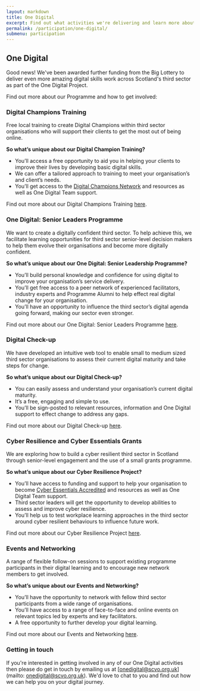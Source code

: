 ```yaml
---
layout: markdown
title: One Digital
excerpt: Find out what activities we're delivering and learn more about our previous programme.
permalink: /participation/one-digital/
submenu: participation
---
```


## One Digital

Good news! We've been awarded further funding from the Big Lottery to deliver even more amazing digital skills work across Scotland's third sector as part of the One Digital Project.

Find out more about our Programme and how to get involved:

### Digital Champions Training

Free local training to create Digital Champions within third sector organisations who will support their clients to get the most out of being online.

**So what’s unique about our Digital Champion Training?**

<ul class="browser-default">
<li>You’ll access a free opportunity to aid you in helping your clients to improve their lives by developing basic digital skills.</li>
<li>We can offer a tailored approach to training to meet your organisation’s and client’s needs.</li>
<li>You’ll get access to the <a href="https://www.digitalchampionsnetwork.com/">Digital Champions Network</a> and resources as well as One Digital Team support.</li>
</ul>

Find out more about our Digital Champions Training [here](https://digital.scvo.org.uk/participation/digital-champions-training/).

### One Digital: Senior Leaders Programme

We want to create a digitally confident third sector. To help achieve this, we facilitate learning opportunities for third sector senior-level decision makers to help them evolve their organisations and become more digitally confident.

**So what’s unique about our One Digital: Senior Leadership Programme?**

<ul class="browser-default">
<li>You’ll build personal knowledge and confidence for using digital to improve your organisation’s service delivery.</li>
<li>You’ll get free access to a peer network of experienced facilitators, industry experts and Programme Alumni to help effect real digital change for your organisation.</li>
<li>You’ll have an opportunity to influence the third sector’s digital agenda going forward, making our sector even stronger.</li>
</ul>

Find out more about our One Digital: Senior Leaders Programme [here](https://digital.scvo.org.uk/evolution/senior-leader-programme/).

### Digital Check-up

We have developed an intuitive web tool to enable small to medium sized third sector organisations to assess their current digital maturity and take steps for change.

**So what’s unique about our Digital Check-up?**

<ul class="browser-default">
<li>You can easily assess and understand your organisation’s current digital maturity.</li>
<li>It’s a free, engaging and simple to use.</li>
<li>You’ll be sign-posted to relevant resources, information and One Digital support to effect change to address any gaps.</li>
</ul>

Find out more about our Digital Check-up [here](https://digital.scvo.org.uk/evolution/digital-check-up/).

### Cyber Resilience and Cyber Essentials Grants

We are exploring how to build a cyber resilient third sector in Scotland through senior-level engagement and the use of a small grants programme.

**So what’s unique about our Cyber Resilience Project?** 

<ul class="browser-default">
<li>You’ll have access to funding and support to help your organisation to become <a href="https://www.cyberaware.gov.uk/cyberessentials/">Cyber Essentials Accredited</a> and resources as well as One Digital Team support.</li>
<li>Third sector leaders will get the opportunity to develop abilities to assess and improve cyber resilience.</li>
<li>You’ll help us to test workplace learning approaches in the third sector around cyber resilient behaviours to influence future work.</li>
</ul>

Find out more about our Cyber Resilience Project [here](https://digital.scvo.org.uk/evolution/cyber-resilience/).

### Events and Networking

A range of flexible follow-on sessions to support existing programme participants in their digital learning and to encourage new network members to get involved.

**So what’s unique about our Events and Networking?**

<ul class="browser-default">
<li>You’ll have the opportunity to network with fellow third sector participants from a wide range of organisations.</li>
<li>You’ll have access to a range of face-to-face and online events on relevant topics led by experts and key facilitators.</li>
<li>A free opportunity to further develop your digital learning.</li>
</ul>

Find out more about our Events and Networking [here](https://digital.scvo.org.uk/evolution/events-and-networking/).

### Getting in touch

If you're interested in getting involved in any of our One Digital activities then please do get in touch by emailing us at [onedigital@scvo.org.uk](mailto: onedigital@scvo.org.uk). We'd love to chat to you and find out how we can help you on your digital journey.

